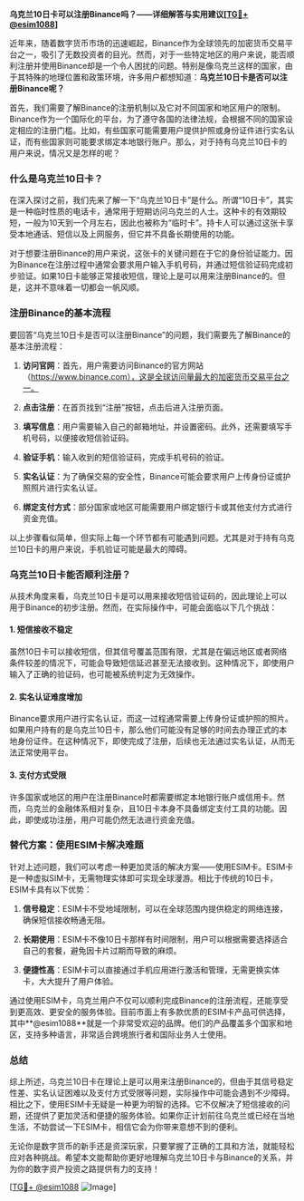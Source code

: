 **乌克兰10日卡可以注册Binance吗？——详细解答与实用建议[[TG💪+ @esim1088](https://t.me/s/esim1088)]**

近年来，随着数字货币市场的迅速崛起，Binance作为全球领先的加密货币交易平台之一，吸引了无数投资者的目光。然而，对于一些特定地区的用户来说，能否顺利注册并使用Binance却是一个令人困扰的问题。特别是像乌克兰这样的国家，由于其特殊的地理位置和政策环境，许多用户都想知道：**乌克兰10日卡是否可以注册Binance呢？**

首先，我们需要了解Binance的注册机制以及它对不同国家和地区用户的限制。Binance作为一个国际化的平台，为了遵守各国的法律法规，会根据不同的国家设定相应的注册门槛。比如，有些国家可能需要用户提供护照或身份证件进行实名认证，而有些国家则可能要求绑定本地银行账户。那么，对于持有乌克兰10日卡的用户来说，情况又是怎样的呢？

### 什么是乌克兰10日卡？

在深入探讨之前，我们先来了解一下“乌克兰10日卡”是什么。所谓“10日卡”，其实是一种临时性质的电话卡，通常用于短期访问乌克兰的人士。这种卡的有效期较短，一般为10天到一个月左右，因此也被称为“临时卡”。持卡人可以通过这张卡享受本地通话、短信以及上网服务，但它并不具备长期使用的功能。

对于想要注册Binance的用户来说，这张卡的关键问题在于它的身份验证能力。因为Binance在注册过程中通常会要求用户输入手机号码，并通过短信验证码完成初步验证。如果10日卡能够正常接收短信，理论上是可以用来注册Binance的。但是，这并不意味着一切都会一帆风顺。

### 注册Binance的基本流程

要回答“乌克兰10日卡是否可以注册Binance”的问题，我们需要先了解Binance的基本注册流程：

1. **访问官网**：首先，用户需要访问Binance的官方网站（https://www.binance.com），这是全球访问量最大的加密货币交易平台之一。
   
2. **点击注册**：在首页找到“注册”按钮，点击后进入注册页面。
   
3. **填写信息**：用户需要输入自己的邮箱地址，并设置密码。此外，还需要填写手机号码，以便接收短信验证码。
   
4. **验证手机**：输入收到的短信验证码，完成手机号码的验证。
   
5. **实名认证**：为了确保交易的安全性，Binance可能会要求用户上传身份证或护照照片进行实名认证。
   
6. **绑定支付方式**：部分国家或地区可能需要用户绑定银行卡或其他支付方式进行资金充值。

以上步骤看似简单，但实际上每一个环节都有可能遇到问题。尤其是对于持有乌克兰10日卡的用户来说，手机验证可能是最大的障碍。

### 乌克兰10日卡能否顺利注册？

从技术角度来看，乌克兰10日卡是可以用来接收短信验证码的，因此理论上可以用于Binance的初步注册。然而，在实际操作中，可能会面临以下几个挑战：

#### 1. 短信接收不稳定
虽然10日卡可以接收短信，但其信号覆盖范围有限，尤其是在偏远地区或者网络条件较差的情况下，可能会导致短信延迟甚至无法接收到。这种情况下，即使用户输入了正确的验证码，也可能被系统判定为无效操作。

#### 2. 实名认证难度增加
Binance要求用户进行实名认证，而这一过程通常需要上传身份证或护照的照片。如果用户持有的是乌克兰10日卡，那么他们可能没有足够的时间去办理正式的本地身份证件。在这种情况下，即使完成了注册，后续也无法通过实名认证，从而无法正常使用平台。

#### 3. 支付方式受限
许多国家或地区的用户在注册Binance时都需要绑定本地银行账户或信用卡。然而，乌克兰的金融体系相对复杂，且10日卡本身不具备绑定支付工具的功能。因此，即使成功注册，用户可能仍然无法进行资金充值。

### 替代方案：使用ESIM卡解决难题

针对上述问题，我们可以考虑一种更加灵活的解决方案——使用ESIM卡。ESIM卡是一种虚拟SIM卡，无需物理实体即可实现全球漫游。相比于传统的10日卡，ESIM卡具有以下优势：

1. **信号稳定**：ESIM卡不受地域限制，可以在全球范围内提供稳定的网络连接，确保短信接收畅通无阻。
   
2. **长期使用**：ESIM卡不像10日卡那样有时间限制，用户可以根据需要选择适合自己的套餐，避免因卡片过期而导致的麻烦。
   
3. **便捷性高**：ESIM卡可以直接通过手机应用进行激活和管理，无需更换实体卡，大大提升了用户体验。

通过使用ESIM卡，乌克兰用户不仅可以顺利完成Binance的注册流程，还能享受到更高效、更安全的服务体验。目前市面上有多款优质的ESIM卡产品可供选择，其中**@esim1088**就是一个非常受欢迎的品牌。他们的产品覆盖多个国家和地区，支持多种语言，非常适合跨境旅行者和国际业务人士使用。

### 总结

综上所述，乌克兰10日卡在理论上是可以用来注册Binance的，但由于其信号稳定性差、实名认证困难以及支付方式受限等问题，实际操作中可能会遇到不少障碍。相比之下，使用ESIM卡无疑是一种更为明智的选择。它不仅解决了短信接收的问题，还提供了更加灵活和便捷的服务体验。如果你正计划前往乌克兰或已经在当地生活，不妨尝试一下ESIM卡，相信它会为你带来意想不到的便利。

无论你是数字货币的新手还是资深玩家，只要掌握了正确的工具和方法，就能轻松应对各种挑战。希望本文能帮助你更好地理解乌克兰10日卡与Binance的关系，并为你的数字资产投资之路提供有力的支持！

[[TG💪+ @esim1088](https://t.me/s/esim1088) ![Image](https://i.postimg.cc/4NQfJmqS/Snipaste-2025-05-13-00-14-12.png)]